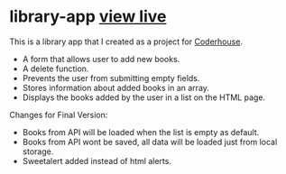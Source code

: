 # library-app [view live](https://luxy-puxy.github.io/Coderhouse-Javascript--Final--Book-Library/)

This is a library app that I created as a project for [Coderhouse](https://www.coderhouse.com.pe/).

- A form that allows user to add new books.
- A delete function.
- Prevents the user from submitting empty fields.
- Stores information about added books in an array.
- Displays the books added by the user in a list on the HTML page.

Changes for Final Version:

- Books from API will be loaded when the list is empty as default.
- Books from API wont be saved, all data will be loaded just from local storage.
- Sweetalert added instead of html alerts.
